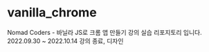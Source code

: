 # vanilla_chrome
Nomad Coders - 바닐라 JS로 크롬 앱 만들기 강의 실습 리포지토리 입니다.  
2022.09.30 ~ 
2022.10.14 강의 종료, 디자인 
